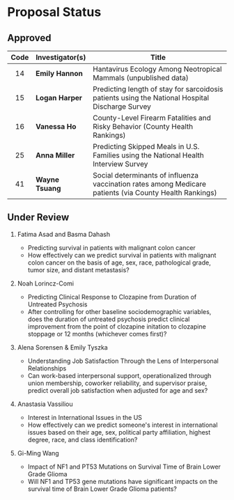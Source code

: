 # Proposal Status

## Approved

Code | Investigator(s) | Title
:---: | --------------- | ----------------------------------------------------------------------------------------------
14 | **Emily Hannon** | Hantavirus Ecology Among Neotropical Mammals (unpublished data)
15 | **Logan Harper** | Predicting length of stay for sarcoidosis patients using the National Hospital Discharge Survey
16 | **Vanessa Ho** | County-Level Firearm Fatalities and Risky Behavior (County Health Rankings)
25 | **Anna Miller** | Predicting Skipped Meals in U.S. Families using the National Health Interview Survey
41 | **Wayne Tsuang** | Social determinants of influenza vaccination rates among Medicare patients (via County Health Rankings)


## Under Review

1. Fatima Asad and Basma Dahash
    - Predicting survival in patients with malignant colon cancer
    - How effectively can we predict survival in patients with malignant colon cancer on the basis of age, sex, race, pathological grade, tumor size, and distant metastasis?

2. Noah Lorincz-Comi 
    - Predicting Clinical Response to Clozapine from Duration of Untreated Psychosis
    - After controlling for other baseline sociodemographic variables, does the duration of untreated psychosis predict clinical improvement from the point of clozapine initation to clozapine stoppage or 12 months (whichever comes first)?

3. Alena Sorensen & Emily Tyszka
    - Understanding Job Satisfaction Through the Lens of Interpersonal Relationships
    - Can work-based interpersonal support, operationalized through union membership, coworker reliability, and supervisor praise, predict overall job satisfaction when adjusted for age and sex?

4. Anastasia Vassiliou 
    - Interest in International Issues in the US
    - How effectively can we predict someone's interest in international issues based on their age, sex, political party affiliation, highest degree, race, and class identification?
    
5. Gi-Ming Wang
    - Impact of NF1 and PT53 Mutations on Survival Time of Brain Lower Grade Glioma
    - Will NF1 and TP53 gene mutations have significant impacts on the survival time of Brain Lower Grade Glioma patients?
